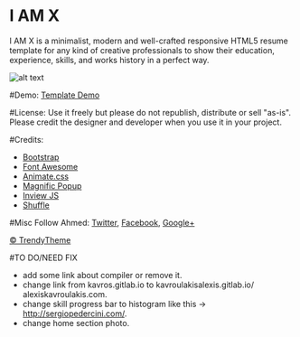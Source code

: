 # I AM X
I AM X is a minimalist, modern and well-crafted responsive HTML5 resume template for any kind of creative professionals to show their education, experience, skills, and works history in a perfect way.

![alt text](http://trendytheme.net/wp-content/uploads/edd/2015/10/Futani-Admin-Board-Preview-11.jpg "iamx")

#Demo:
<a href="http://trendytheme.net/demo/iamx/v/" target="_blank">Template Demo</a>

#License: 
Use it freely but please do not republish, distribute or sell "as-is". Please credit the designer and developer when you use it in your project.

#Credits: 
- <a href="http://getbootstrap.com/" target="_blank">Bootstrap</a>
- <a href="https://fortawesome.github.io/Font-Awesome/" target="_blank">Font Awesome</a>
- <a href="https://daneden.github.io/animate.css/" target="_blank">Animate.css</a>
- <a href="http://dimsemenov.com/plugins/magnific-popup/" target="_blank">Magnific Popup</a>
- <a href="https://github.com/protonet/jquery.inview" target="_blank">Inview JS</a>
- <a href="http://vestride.github.io/Shuffle/" target="_blank">Shuffle</a>

#Misc
Follow Ahmed: <a href="https://twitter.com/ahmedfaruk_me" target="_blank">Twitter</a>, <a href="https://www.facebook.com/ahmedfaruk.me" target="_blank">Facebook</a>, <a href="https://plus.google.com/u/0/114068300126923667161" target="_blank">Google+</a>

<a href="http://trendytheme.net/" target="_blank">&copy; TrendyTheme </a>

#TO DO/NEED FIX 
- add some link about compiler or remove it.
- change link from kavros.gitlab.io to kavroulakisalexis.gitlab.io/ alexiskavroulakis.com.
- change skill progress bar to histogram like this -> http://sergiopedercini.com/.
- change home section photo.
